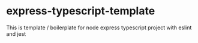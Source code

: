 # express-typescript-template

This is template / boilerplate for node express typescript project with eslint and jest
